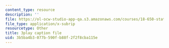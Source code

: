 ```yaml
---
content_type: resource
description: ''
file: https://ol-ocw-studio-app-qa.s3.amazonaws.com/courses/18-650-statistics-for-applications-fall-2016/3b5ba4b3077b590fb88f2f2f8cba115e_QXkOaifVfW4.vtt
file_type: application/x-subrip
resourcetype: Other
title: 3play caption file
uid: 3b5ba4b3-077b-590f-b88f-2f2f8cba115e
---
```

